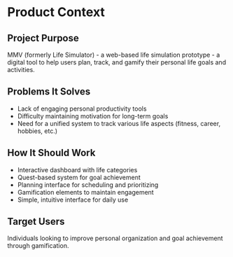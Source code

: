 # Product Context

## Project Purpose
MMV (formerly Life Simulator) - a web-based life simulation prototype - a digital tool to help users plan, track, and gamify their personal life goals and activities.

## Problems It Solves
- Lack of engaging personal productivity tools
- Difficulty maintaining motivation for long-term goals
- Need for a unified system to track various life aspects (fitness, career, hobbies, etc.)

## How It Should Work
- Interactive dashboard with life categories
- Quest-based system for goal achievement
- Planning interface for scheduling and prioritizing
- Gamification elements to maintain engagement
- Simple, intuitive interface for daily use

## Target Users
Individuals looking to improve personal organization and goal achievement through gamification.
